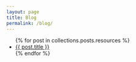 ```yaml
---
layout: page
title: Blog
permalink: /blog/
---
```


<ul>
  {% for post in collections.posts.resources %}
    <li>
      <a href="{{ post.relative_url }}" class="text-xl">{{ post.title }}</a>
    </li>
  {% endfor %}
</ul>
